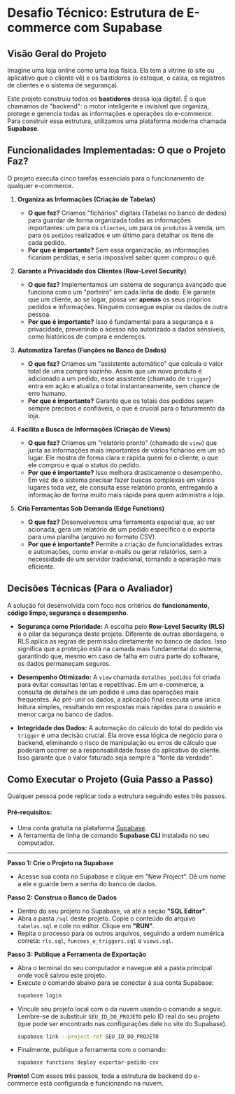 # Desafio Técnico: Estrutura de E-commerce com Supabase

## Visão Geral do Projeto

Imagine uma loja online como uma loja física. Ela tem a vitrine (o site ou aplicativo que o cliente vê) e os bastidores (o estoque, o caixa, os registros de clientes e o sistema de segurança).

Este projeto construiu todos os **bastidores** dessa loja digital. É o que chamamos de "backend": o motor inteligente e invisível que organiza, protege e gerencia todas as informações e operações do e-commerce. Para construir essa estrutura, utilizamos uma plataforma moderna chamada **Supabase**.

## Funcionalidades Implementadas: O que o Projeto Faz?

O projeto executa cinco tarefas essenciais para o funcionamento de qualquer e-commerce.

1.  **Organiza as Informações (Criação de Tabelas)**
    * **O que faz?** Criamos "fichários" digitais (Tabelas no banco de dados) para guardar de forma organizada todas as informações importantes: um para os `clientes`, um para os `produtos` à venda, um para os `pedidos` realizados e um último para detalhar os itens de cada pedido.
    * **Por que é importante?** Sem essa organização, as informações ficariam perdidas, e seria impossível saber quem comprou o quê.

2.  **Garante a Privacidade dos Clientes (Row-Level Security)**
    * **O que faz?** Implementamos um sistema de segurança avançado que funciona como um "porteiro" em cada linha de dado. Ele garante que um cliente, ao se logar, possa ver **apenas** os seus próprios pedidos e informações. Ninguém consegue espiar os dados de outra pessoa.
    * **Por que é importante?** Isso é fundamental para a segurança e a privacidade, prevenindo o acesso não autorizado a dados sensíveis, como históricos de compra e endereços.

3.  **Automatiza Tarefas (Funções no Banco de Dados)**
    * **O que faz?** Criamos um "assistente automático" que calcula o valor total de uma compra sozinho. Assim que um novo produto é adicionado a um pedido, esse assistente (chamado de `trigger`) entra em ação e atualiza o total instantaneamente, sem chance de erro humano.
    * **Por que é importante?** Garante que os totais dos pedidos sejam sempre precisos e confiáveis, o que é crucial para o faturamento da loja.

4.  **Facilita a Busca de Informações (Criação de Views)**
    * **O que faz?** Criamos um "relatório pronto" (chamado de `view`) que junta as informações mais importantes de vários fichários em um só lugar. Ele mostra de forma clara e rápida quem foi o cliente, o que ele comprou e qual o status do pedido.
    * **Por que é importante?** Isso melhora drasticamente o desempenho. Em vez de o sistema precisar fazer buscas complexas em vários lugares toda vez, ele consulta esse relatório pronto, entregando a informação de forma muito mais rápida para quem administra a loja.

5.  **Cria Ferramentas Sob Demanda (Edge Functions)**
    * **O que faz?** Desenvolvemos uma ferramenta especial que, ao ser acionada, gera um relatório de um pedido específico e o exporta para uma planilha (arquivo no formato CSV).
    * **Por que é importante?** Permite a criação de funcionalidades extras e automações, como enviar e-mails ou gerar relatórios, sem a necessidade de um servidor tradicional, tornando a operação mais eficiente.

## Decisões Técnicas (Para o Avaliador)

A solução foi desenvolvida com foco nos critérios de **funcionamento, código limpo, segurança e desempenho**.

* **Segurança como Prioridade:** A escolha pelo **Row-Level Security (RLS)** é o pilar da segurança deste projeto. Diferente de outras abordagens, o RLS aplica as regras de permissão diretamente no banco de dados. Isso significa que a proteção está na camada mais fundamental do sistema, garantindo que, mesmo em caso de falha em outra parte do software, os dados permaneçam seguros.

* **Desempenho Otimizado:** A `view` chamada `detalhes_pedidos` foi criada para evitar consultas lentas e repetitivas. Em um e-commerce, a consulta de detalhes de um pedido é uma das operações mais frequentes. Ao pré-unir os dados, a aplicação final executa uma única leitura simples, resultando em respostas mais rápidas para o usuário e menor carga no banco de dados.

* **Integridade dos Dados:** A automação do cálculo do total do pedido via `trigger` é uma decisão crucial. Ela move essa lógica de negócio para o backend, eliminando o risco de manipulação ou erros de cálculo que poderiam ocorrer se a responsabilidade fosse do aplicativo do cliente. Isso garante que o valor faturado seja sempre a "fonte da verdade".

## Como Executar o Projeto (Guia Passo a Passo)

Qualquer pessoa pode replicar toda a estrutura seguindo estes três passos.

#### Pré-requisitos:
* Uma conta gratuita na plataforma [Supabase](https://supabase.com).
* A ferramenta de linha de comando **Supabase CLI** instalada no seu computador.

---

**Passo 1: Crie o Projeto na Supabase**
* Acesse sua conta no Supabase e clique em "New Project". Dê um nome a ele e guarde bem a senha do banco de dados.

**Passo 2: Construa o Banco de Dados**
* Dentro do seu projeto no Supabase, vá até a seção **"SQL Editor"**.
* Abra a pasta `/sql` deste projeto. Copie o conteúdo do arquivo `tabelas.sql` e cole no editor. Clique em **"RUN"**.
* Repita o processo para os outros arquivos, seguindo a ordem numérica correta: `rls.sql`, `funcoes_e_triggers.sql` e `views.sql`.

**Passo 3: Publique a Ferramenta de Exportação**
* Abra o terminal do seu computador e navegue até a pasta principal onde você salvou este projeto.
* Execute o comando abaixo para se conectar à sua conta Supabase:
    ```bash
    supabase login
    ```
* Vincule seu projeto local com o da nuvem usando o comando a seguir. Lembre-se de substituir `SEU_ID_DO_PROJETO` pelo ID real do seu projeto (que pode ser encontrado nas configurações dele no site do Supabase).
    ```bash
    supabase link --project-ref SEU_ID_DO_PROJETO
    ```
* Finalmente, publique a ferramenta com o comando:
    ```bash
    supabase functions deploy exportar-pedido-csv
    ```

**Pronto!** Com esses três passos, toda a estrutura de backend do e-commerce está configurada e funcionando na nuvem.